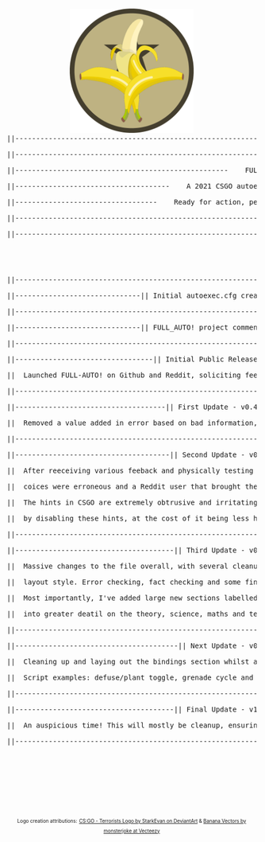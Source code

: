 <pre>
<p align="center">
<img src="FULL-AUTO_csgo_autoexec.cfg_by_J-POP.png" width="250">
||------------------------------------------------------------------------------------------------------------------------||<br />
||------------------------------------------------------------------------------------------------------------------------||<br />
||---------------------------------------------------    FULL-AUTO!    ---------------------------------------------------||<br />
||-------------------------------------    A 2021 CSGO autoexec.cfg file by J-Pop    -------------------------------------||<br />
||----------------------------------    Ready for action, perpared for customisation    ----------------------------------||<br />
||------------------------------------------------------------------------------------------------------------------------||<br />
||------------------------------------------------------------------------------------------------------------------------||<br />
</p>
<p align="center">
||------------------------------------------------------------------------------------------------------------------------||<br />
||------------------------------|| Initial autoexec.cfg creation - v0.1 - 7th March 2021 ||-------------------------------||<br />
||------------------------------------------------------------------------------------------------------------------------||<br />
||------------------------------|| FULL_AUTO! project commences - v0.2 - 13th March 2021 ||-------------------------------||<br />
||------------------------------------------------------------------------------------------------------------------------||<br />
||---------------------------------|| Initial Public Release - v0.3 - 17th March 2021 ||----------------------------------||<br />
||  Launched FULL-AUTO! on Github and Reddit, soliciting feedback and thanking the community for maing it all possible.   ||<br />
||------------------------------------------------------------------------------------------------------------------------||<br />
||------------------------------------|| First Update - v0.4 - 17/18th March 2021 ||--------------------------------------||<br />
||  Removed a value added in error based on bad information, which could cause issues (cl_forcepreload "1").              ||<br />
||------------------------------------------------------------------------------------------------------------------------||<br />
||-------------------------------------|| Second Update - v0.5 - 18th March 2021 ||---------------------------------------||<br />
||  After reeceiving various feeback and physically testing out the default main file myself, I found that some of my     ||<br />
||  coices were erroneous and a Reddit user that brought them to my attention was correct on a few accounts.              ||<br />
||  The hints in CSGO are extremely obtrusive and irritating, so changes were implemented to make the defaults more sane  ||<br />
||  by disabling these hints, at the cost of it being less helpful in game for newer players).                           ||<br />
||------------------------------------------------------------------------------------------------------------------------||<br />
||--------------------------------------|| Third Update - v0.8 - 23rd March 2021 ||---------------------------------------||<br />
||  Massive changes to the file overall, with several cleanup passes on the spelling and grammar as well as most of the   ||<br />
||  layout style. Error checking, fact checking and some final sane defaults decided on, as well as a new introduction.   ||<br />
||  Most importantly, I've added large new sections labelled "ADVANCED NOTE" in various areas that take the time to go    ||<br />
||  into greater deatil on the theory, science, maths and technology behind lots of the game/engine mechanics themselves. ||<br />
||------------------------------------------------------------------------------------------------------------------------||<br />
||---------------------------------------|| Next Update - v0.9 - ?? March 2021 ||-----------------------------------------||<br />
||  Cleaning up and laying out the bindings section whilst adding some fancy scripts to bind for easier execution ingame. ||<br />
||  Script examples: defuse/plant toggle, grenade cycle and jump throw script, any others I can find or create myself!    ||<br />
||------------------------------------------------------------------------------------------------------------------------||<br />
||--------------------------------------|| Final Update - v1.0 - 1st April 2021 ||----------------------------------------||<br />
||  An auspicious time! This will mostly be cleanup, ensuring everything works 100% and sharing the final result further. ||<br />
||------------------------------------------------------------------------------------------------------------------------||<br />
</p>
</pre>
<br />
<br />
<br />
<br />
<p align="center">
<sup><sub>Logo creation attributions:</sup></sub>
<sup><sub><a href="https://www.deviantart.com/starkevan/art/CS-GO-Terrorists-Logo-805803850">CS:GO - Terrorists Logo by StarkEvan on DeviantArt</a> & <a href="https://www.vecteezy.com/vector-art/159385-plantain-banana-vector-collection">Banana Vectors by monsterjoke at Vecteezy</a></sup></sub>
</p>
